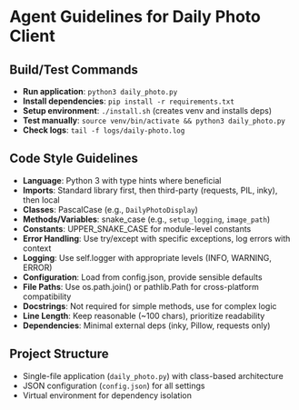 # Agent Guidelines for Daily Photo Client

## Build/Test Commands

- **Run application**: `python3 daily_photo.py`
- **Install dependencies**: `pip install -r requirements.txt`
- **Setup environment**: `./install.sh` (creates venv and installs deps)
- **Test manually**: `source venv/bin/activate && python3 daily_photo.py`
- **Check logs**: `tail -f logs/daily-photo.log`

## Code Style Guidelines

- **Language**: Python 3 with type hints where beneficial
- **Imports**: Standard library first, then third-party (requests, PIL, inky), then local
- **Classes**: PascalCase (e.g., `DailyPhotoDisplay`)
- **Methods/Variables**: snake_case (e.g., `setup_logging`, `image_path`)
- **Constants**: UPPER_SNAKE_CASE for module-level constants
- **Error Handling**: Use try/except with specific exceptions, log errors with context
- **Logging**: Use self.logger with appropriate levels (INFO, WARNING, ERROR)
- **Configuration**: Load from config.json, provide sensible defaults
- **File Paths**: Use os.path.join() or pathlib.Path for cross-platform compatibility
- **Docstrings**: Not required for simple methods, use for complex logic
- **Line Length**: Keep reasonable (~100 chars), prioritize readability
- **Dependencies**: Minimal external deps (inky, Pillow, requests only)

## Project Structure

- Single-file application (`daily_photo.py`) with class-based architecture
- JSON configuration (`config.json`) for all settings
- Virtual environment for dependency isolation
